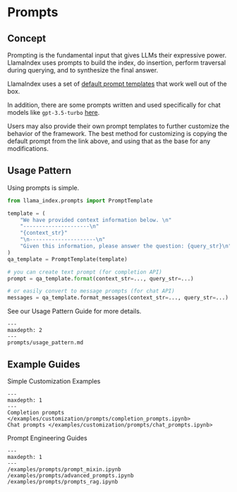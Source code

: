 # Prompts

## Concept

Prompting is the fundamental input that gives LLMs their expressive power. LlamaIndex uses prompts to build the index, do insertion,
perform traversal during querying, and to synthesize the final answer.

LlamaIndex uses a set of [default prompt templates](https://github.com/jerryjliu/llama_index/blob/main/llama_index/prompts/default_prompts.py) that work well out of the box.

In addition, there are some prompts written and used specifically for chat models like `gpt-3.5-turbo` [here](https://github.com/jerryjliu/llama_index/blob/main/llama_index/prompts/chat_prompts.py).

Users may also provide their own prompt templates to further customize the behavior of the framework. The best method for customizing is copying the default prompt from the link above, and using that as the base for any modifications.

## Usage Pattern

Using prompts is simple.

```python
from llama_index.prompts import PromptTemplate

template = (
    "We have provided context information below. \n"
    "---------------------\n"
    "{context_str}"
    "\n---------------------\n"
    "Given this information, please answer the question: {query_str}\n"
)
qa_template = PromptTemplate(template)

# you can create text prompt (for completion API)
prompt = qa_template.format(context_str=..., query_str=...)

# or easily convert to message prompts (for chat API)
messages = qa_template.format_messages(context_str=..., query_str=...)
```

See our Usage Pattern Guide for more details.

```{toctree}
---
maxdepth: 2
---
prompts/usage_pattern.md
```

## Example Guides

Simple Customization Examples

```{toctree}
---
maxdepth: 1
---
Completion prompts </examples/customization/prompts/completion_prompts.ipynb>
Chat prompts </examples/customization/prompts/chat_prompts.ipynb>
```

Prompt Engineering Guides

```{toctree}
---
maxdepth: 1
---
/examples/prompts/prompt_mixin.ipynb
/examples/prompts/advanced_prompts.ipynb
/examples/prompts/prompts_rag.ipynb
```
